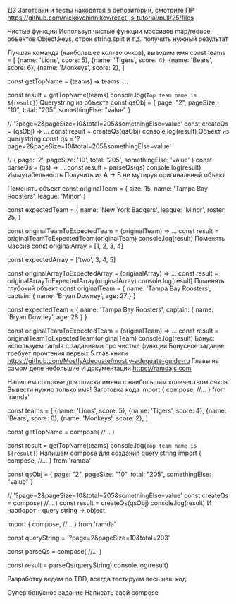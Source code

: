 ДЗ
Заготовки и тесты находятся в репозитории, смотрите ПР https://github.com/nickovchinnikov/react-js-tutorial/pull/25/files

Чистые функции
Используя чистые функции массивов map/reduce, объектов Objeсt.keys, строк string.split и т.д. получить нужный результат

Лучшая команда (наибольшее кол-во очков), выводим имя
const teams = [
{name: 'Lions', score: 5},
{name: 'Tigers', score: 4},
{name: 'Bears', score: 6},
{name: 'Monkeys', score: 2},
]

const getTopName = (teams) => teams. ...

const result = getTopName(teams)
console.log(`Top team name is ${result}`)
Querystring из объекта
const qsObj = {
page: "2",
pageSize: "10",
total: "205",
somethingElse: "value"
}

// '?page=2&pageSize=10&total=205&somethingElse=value'
const createQs = (qsObj) => ...
const result = createQs(qsObj)
console.log(result)
Объект из querystring
const qs = '?page=2&pageSize=10&total=205&somethingElse=value'

// { page: '2', pageSize: '10', total: '205', somethingElse: 'value' }
const parseQs = (qs) => ...
const result = parseQs(qs)
console.log(result)
Иммутабельность
Получить из A -> B не мутируя оригинальный объект

Поменять объект
const originalTeam = {
size: 15,
name: 'Tampa Bay Roosters',
league: 'Minor'
}

const expectedTeam = {
name: 'New York Badgers',
league: 'Minor',
roster: 25,
}

const originalTeamToExpectedTeam = (originalTeam) => ...
const result = originalTeamToExpectedTeam(originalTeam)
console.log(result)
Поменять массив
const originalArray = [1, 2, 3, 4]

const expectedArray = ['two', 3, 4, 5]

const originalArrayToExpectedArray = (originalArray) => ...
const result = originalArrayToExpectedArray(originalArray)
console.log(result)
Поменять глубокий объект
const originalTeam = {
name: 'Tampa Bay Roosters',
captain: {
name: 'Bryan Downey',
age: 27
}
}

const expectedTeam = {
name: 'Tampa Bay Roosters',
captain: {
name: 'Bryan Downey',
age: 28
}
}

const originalTeamToExpectedTeam = (originalTeam) => ...
const result = originalTeamToExpectedTeam(originalTeam)
console.log(result)
Бонус: используем ramda с заданиями про чистые функции
Бонусное задание: требует прочтения первых 5 глав книги https://github.com/MostlyAdequate/mostly-adequate-guide-ru
Главы на самом деле небольшие
И документации https://ramdajs.com

Напишем compose для поиска имени с наибольшим количеством очков. Вывести нужно только имя!
Заготовка кода
import {
compose,
//...
} from 'ramda'

const teams = [
{name: 'Lions', score: 5},
{name: 'Tigers', score: 4},
{name: 'Bears', score: 6},
{name: 'Monkeys', score: 2},
]

const getTopName = compose(
//...
)

const result = getTopName(teams)
console.log(`Top team name is ${result}`)
Напишем compose для создания query string
import {
compose,
//...
} from 'ramda'

const qsObj = {
page: "2",
pageSize: "10",
total: "205",
somethingElse: "value"
}

// '?page=2&pageSize=10&total=205&somethingElse=value'
const createQs = compose(
//...
)
const result = createQs(qsObj)
console.log(result)
И наоборот - query string -> object

import {
compose,
//...
} from 'ramda'

const queryString = '?page=2&pageSize=10&total=203'

const parseQs = compose(
//...
)

const result = parseQs(queryString)
console.log(result)

Разработку ведем по TDD, всегда тестируем весь наш код!

Супер бонусное задание
Написать свой compose
